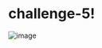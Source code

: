 # challenge-5!



![image](https://user-images.githubusercontent.com/115906480/230239218-22a3eb0a-e8e1-4b8d-917f-459b01ff9ebb.png)
